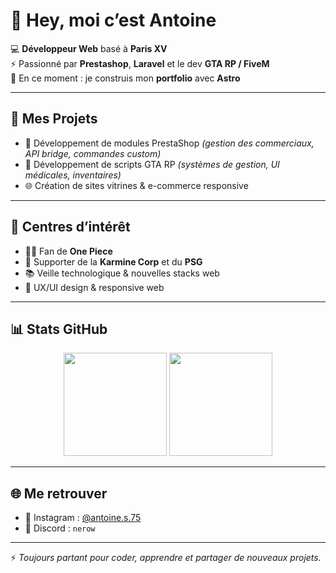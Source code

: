 # 👋 Hey, moi c’est Antoine  

💻 **Développeur Web** basé à **Paris XV**  
⚡ Passionné par **Prestashop**, **Laravel** et le dev **GTA RP / FiveM**  
🎨 En ce moment : je construis mon **portfolio** avec **Astro**  

---

## 🚀 Mes Projets
- 🛒 Développement de modules PrestaShop *(gestion des commerciaux, API bridge, commandes custom)*  
- 🔧 Développement de scripts GTA RP *(systèmes de gestion, UI médicales, inventaires)*  
- 🌐 Création de sites vitrines & e-commerce responsive  

---

## 🎯 Centres d’intérêt
- 🏴‍☠️ Fan de **One Piece**  
- 💙 Supporter de la **Karmine Corp** et du **PSG**  
- 📚 Veille technologique & nouvelles stacks web  
- 🎨 UX/UI design & responsive web  

---

## 📊 Stats GitHub

<p align="center">
  <img src="https://github-readme-stats.vercel.app/api?username=Nerow75&show_icons=true&theme=tokyonight&count_private=true" height="165" />
  <img src="https://github-readme-stats.vercel.app/api/top-langs/?username=Nerow75&layout=compact&theme=tokyonight&langs_count=8" height="165" />
</p>

---

## 🌐 Me retrouver
- 📸 Instagram : [@antoine.s.75](https://instagram.com/antoine.s.75)  
- 💬 Discord : `nerow`

---

⚡ *Toujours partant pour coder, apprendre et partager de nouveaux projets.*
